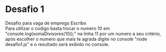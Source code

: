 # Desafio 1
Desafio para vaga de emprego Escribo<br/>
Para utilizar o codigo basta trocar o numero 10 em "console.log(somaDivisores(10));" na linha 11 por um numero a seu critério, após escolher o numero que mais te agrada digite no console "node desafio1.js" e o resultado será exibido no console.

